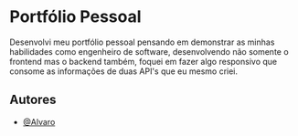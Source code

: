 
# Portfólio Pessoal

Desenvolvi meu portfólio pessoal pensando em demonstrar as minhas habilidades como engenheiro de software, desenvolvendo não somente o frontend mas o backend também, foquei em fazer algo responsivo que consome as informações de duas API's que eu mesmo criei.

## Autores

- [@Alvaro](https://www.github.com/Alvaa11)
